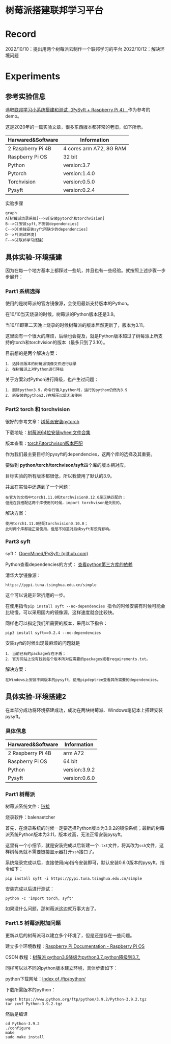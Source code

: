 # 树莓派搭建联邦学习平台

# Record
2022/10/10：提出用两个树莓派去制作一个联邦学习的平台
2022/10/12：解决环境问题

# Experiments

## 参考实验信息
选取[联邦学习小系统搭建和测试（PySyft + Raspberry Pi 4） ](https://zhuanlan.zhihu.com/p/181733116)作为参考的demo。

这是2020年的一篇实验文章，很多东西版本都非常的老旧，如下所示。

|Harwared&Software|Information |
|--|--|
|2 Raspberry Pi 4B|4 cores arm A72, 8G RAM  |
|Raspberry Pi OS  | 32 bit |
| Python | version:3.7 |
| Pytorch | version:1.4.0 |
| Torchvision | version:0.5.0 |
|Pysyft | version:0.2.4|

实验步骤

```mermaid
graph
A[树莓派烧录系统]-->B[安装pytorch和torchvision]
B-->C[安装syft,不安装dependencies]
C-->D[单独安装syft所缺少的dependencies]
D-->F[测试环境]
F-->G[联邦学习搭建]
```


## 具体实验-环境搭建

因为在每一个地方基本上都踩过一些坑，并且也有一些经验。就按照上述步骤一步步展开：

###  Part1 系统选择
使用的是树莓派的官方镜像源，会使用最新支持版本的Python。

在10/10当天烧录的时候，树莓派的Python版本还是3.9。

当10/11即第二天晚上烧录的时候树莓派的版本居然更新了，版本为3.11。

这里面有一个很大的麻烦，后续也会提及，就是Python版本超过了树莓派上所支持的torch和torchvision的版本（最多只到了3.10）。

目前想的是两个解决方案：

	1. 选择旧版本的树莓派镜像文件进行烧录
	2. 在树莓派上对Python进行降级

关于方案2对Python进行降级，也产生过问题：

	1. 删除python3.9，命令行输入python时，运行的python仍然为3.9
	2. 新安装的python3.7在解压以后无法使用

### Part2 torch 和 torchvision

很好的参考文章：[树莓派安装pytorch](https://zhuanlan.zhihu.com/p/446627852)

下载地址：[树莓派64位安装wheel文件合集](https://torch.kmtea.eu/whl/stable.html)

版本查看：[torch和torchvison版本匹配](https://github.com/pytorch/vision#installation)

作为我们最主要目标的pysyft的dependencies，这两个库的选择及其重要。

要做到 **python/torch/torchvison/syft**四个库的版本相对应。

目标实验的所有版本都很低，所以我使用了默认的3.9。

并且在实验中还遇到了一个问题：

	在官方的文档中torch1.11.0和torchvision0.12.0是正确匹配的；
	但是在我搭配这两个库使用的时候，import torchvison是失败的。

解决方案：

	使用torch1.11.0搭配torchvision0.10.0；
	此时两个库都能正常使用，但是不知道对后续syft有没有影响。

### Part3 syft

syft： [OpenMined/PySyft: (github.com)](https://github.com/OpenMined/PySyft)

Python查看dependencies的方式： [查看python第三方库的依赖](https://blog.csdn.net/qq_38316655/article/details/127943606?ops_request_misc=%257B%2522request%255Fid%2522%253A%2522169703879816800211543388%2522%252C%2522scm%2522%253A%252220140713.130102334.pc%255Fall.%2522%257D&request_id=169703879816800211543388&biz_id=0&utm_medium=distribute.pc_search_result.none-task-blog-2~all~first_rank_ecpm_v1~rank_v31_ecpm-4-127943606-null-null.142^v96^pc_search_result_base5&utm_term=%E5%A6%82%E4%BD%95%E6%9F%A5%E7%9C%8Bpython%E5%BA%93%E7%9A%84%E4%BE%9D%E8%B5%96%E5%85%B3%E7%B3%BB&spm=1018.2226.3001.4187)

清华大学镜像源：

	https://pypi.tuna.tsinghua.edu.cn/simple

这个可以说是非常折磨的一步。

在使用指令`pip install syft --no-dependencies `指令的时候安装有时候可能会比较慢，可以采用国内的镜像源，这样速度就会比较快。

同样也可以指定我们所需要的版本，采用以下指令：

	pip3 install syft==0.2.4 --no-dependencies

安装syft的时候出现最麻烦的问题就是

	1. 当前已有的package存在矛盾；
	2. 官方网站上没有找到每个版本所对应需要的packages或者requirements.txt。

解决方案：

	在Windows上安装不同版本的pysyft，使用pipdeptree查看其所需要的dependencies。

## 具体实验-环境搭建2

在本部分成功将环境搭建成功，成功在两块树莓派、Windows笔记本上搭建安装pysyft。

### 具体信息

|Harwared&Software|Information |
|--|--|
|2 Raspberry Pi 4B|arm A72  |
|Raspberry Pi OS  | 64 bit |
| Python | version:3.9.2 |
|Pysyft | version:0.6.0|

### Part1 树莓派
树莓派系统文件：[链接](https://pan.baidu.com/s/1ie7FfhOXxviWDajhsm63sg?pwd=97tp)

烧录软件：balenaetcher

首先，在烧录系统的时候一定要选择Python版本为3.9.2的镜像系统；最新的树莓派系统Python版本为3.11，版本过高，无法正常安装pysyft。

这里有一个小细节，就是安装完成以后新建一个`.txt`文件，将其改为`ssh`文件，这样树莓派就不需要链接显示器打开`ssh`接口了。

系统烧录完成以后，直接使用pip指令安装即可，默认安装0.6.0版本的pysyft。指令如下：

	pip install syft -i https://pypi.tuna.tsinghua.edu.cn/simple

安装完成以后进行测试：

	python -c 'import torch, syft'

如果没什么问题，那树莓派这边就万事大吉了。

### Part1.5 树莓派附加问题

更新以后的树莓派可以建立多个环境了，但是还是存在一些问题。

建立多个环境教程：[Raspberry Pi Documentation - Raspberry Pi OS](https://www.raspberrypi.com/documentation/computers/os.html#about-python-virtual-enivronments)

CSDN 教程：[树莓派 python3.9降级为python3.7_python降级到3.7_](https://blog.csdn.net/ChenWenHaoHaoHao/article/details/131361776?ops_request_misc=%257B%2522request%255Fid%2522%253A%2522169712588516800226538028%2522%252C%2522scm%2522%253A%252220140713.130102334.pc%255Fall.%2522%257D&request_id=169712588516800226538028&biz_id=0&utm_medium=distribute.pc_search_result.none-task-blog-2~all~first_rank_ecpm_v1~rank_v31_ecpm-2-131361776-null-null.142^v96^pc_search_result_base5&utm_term=%E6%A0%91%E8%8E%93%E6%B4%BEwget%E4%B8%8B%E8%BD%BDpython%E8%A7%A3%E9%87%8A%E5%99%A8&spm=1018.2226.3001.4187)

同样可以以不同的python版本建立环境，具体步骤如下：

python下载网址：[Index of /ftp/python/](https://www.python.org/ftp/python/)

下载所需版本的python：

	waget https://www.python.org/ftp/python/3.9.2/Python-3.9.2.tgz
	tar zxvf Python-3.9.2.tgz

然后是编译

	cd Python-3.9.2
	./configure
	make
	sudo make install


<!--stackedit_data:
eyJoaXN0b3J5IjpbLTk4Njg3NzY3OCwyMDY3NzkyOTMsLTE3NT
M4Mjg1NjcsLTE5Nzg0ODM5NTcsMTcyNjY3MDc0MF19
-->